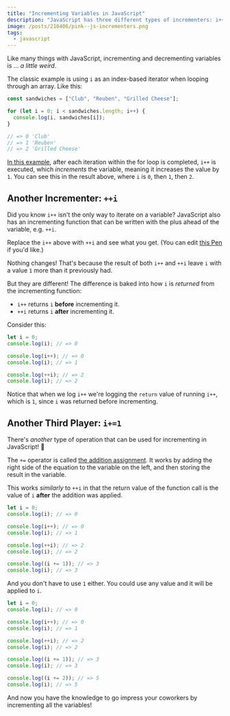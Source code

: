 ```yaml
---
title: "Incrementing Variables in JavaScript"
description: "JavaScript has three different types of incrementers: i++ ++i and i+=1. Let's look at how they differ from one another."
image: /posts/210406/pink--js-incrementers.png
tags:
  - javascript
---
```


Like many things with JavaScript, incrementing and decrementing variables is ... _a little weird_.

The classic example is using `i` as an index-based iterator when looping through an array. Like this:

```js
const sandwiches = ["Club", "Reuben", "Grilled Cheese"];

for (let i = 0; i < sandwiches.length; i++) {
  console.log(i, sandwiches[i]);
}

// => 0 'Club'
// => 1 'Reuben'
// => 2 'Grilled Cheese'
```

[In this example](https://codepen.io/seancdavis/pen/dyNRKLo?editors=0012), after each iteration within the for loop is completed, `i++` is executed, which _increments_ the variable, meaning it increases the value by `1`. You can see this in the result above, where `i` is `0`, then `1`, then `2`.

## Another Incrementer: `++i`

Did you know `i++` isn't the only way to iterate on a variable? JavaScript also has an incrementing function that can be written with the plus ahead of the variable, e.g. `++i`.

Replace the `i++` above with `++i` and see what you get. (You can edit [this Pen](https://codepen.io/seancdavis/pen/dyNRKLo?editors=0012) if you'd like.)

Nothing changes! That's because the result of both `i++` and `++i` leave `i` with a value `1` more than it previously had.

But they are different! The difference is baked into how `i` is _returned_ from the incrementing function:

- `i++` returns `i` **before** incrementing it.
- `++i` returns `i` **after** incrementing it.

Consider this:

```js
let i = 0;
console.log(i); // => 0

console.log(i++); // => 0
console.log(i); // => 1

console.log(++i); // => 2
console.log(i); // => 2
```

Notice that when we log `i++` we're logging the `return` value of running `i++`, which is `1`, since `i` was returned before incrementing.

## Another Third Player: `i+=1`

There's _another_ type of operation that can be used for incrementing in JavaScript! 🤯

The `+=` operator is called [the addition assignment](https://developer.mozilla.org/en-US/docs/Web/JavaScript/Reference/Operators/Addition_assignment). It works by adding the right side of the equation to the variable on the left, and then storing the result in the variable.

This works _similarly_ to `++i` in that the return value of the function call is the value of `i` **after** the addition was applied.

```js
let i = 0;
console.log(i); // => 0

console.log(i++); // => 0
console.log(i); // => 1

console.log(++i); // => 2
console.log(i); // => 2

console.log((i += 1)); // => 3
console.log(i); // => 3
```

And you don't have to use `1` either. You could use any value and it will be applied to `i`.

```js
let i = 0;
console.log(i); // => 0

console.log(i++); // => 0
console.log(i); // => 1

console.log(++i); // => 2
console.log(i); // => 2

console.log((i += 1)); // => 3
console.log(i); // => 3

console.log((i += 2)); // => 5
console.log(i); // => 5
```

And now you have the knowledge to go impress your coworkers by incrementing all the variables!
